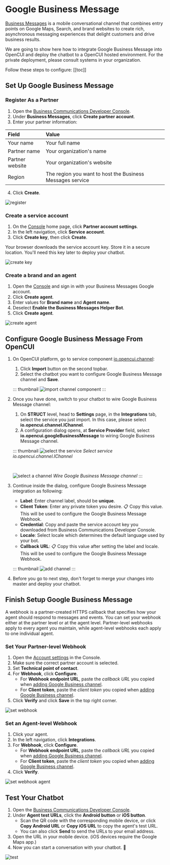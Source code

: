 # Google Business Message
[Business Messages](https://developers.google.com/business-communications/business-messages) is a mobile conversational channel that combines entry points on Google Maps, Search, and brand websites to create rich, asynchronous messaging experiences that delight customers and drive business results.

We are going to show here how to integrate Google Business Message into OpenCUI and deploy the chatbot to a OpenCUI hosted environment. For the private deployment, please consult systems in your organization.

Follow these steps to configure:
[[toc]]

## Set Up Google Business Message

### Register As a Partner

1. Open the [Business Communications Developer Console](https://business-communications.cloud.google.com/?utm_source=/business-communications/business-messages/guides/quickstarts/echo-agent&utm_medium=devsite&utm_campaign=business-messages).
2. Under **Business Messages**, click **Create partner account**.
3. Enter your partner information:

| Field           | Value                                                     |   
|:----------------|:----------------------------------------------------------|
| Your name       | Your full name                                            |
| Partner name    | Your organization's name                                  |
| Partner website | Your organization's website                               |
| Region          | The region you want to host the Business Messages service |

4. Click **Create**.

![register](/images/channelConfig/googlebusiness/register.png)

### Create a service account

1. On the [Console](https://business-communications.cloud.google.com/?utm_source=/business-communications/business-messages/guides/quickstarts/echo-agent&utm_medium=devsite&utm_campaign=business-messages) home page, click **Partner account settings**.
2. In the left navigation, click **Service account**.
3. Click **Create key**, then click **Create**.

Your browser downloads the service account key. Store it in a secure location. You'll need this key later to deploy your chatbot.

![create key](/images/channelConfig/googlebusiness/create-key.png)

### Create a brand and an agent

1. Open the [Console](https://business-communications.cloud.google.com/?utm_source=/business-communications/business-messages/guides/quickstarts/echo-agent&utm_medium=devsite&utm_campaign=business-messages) and sign in with your Business Messages Google account.
2. Click **Create agent**.
3. Enter values for **Brand name** and **Agent name**.
4. Deselect **Enable the Business Messages Helper Bot**.
5. Click **Create agent**.

![create agent](/images/channelConfig/googlebusiness/create-agent.png)

## Configure Google Business Message From OpenCUI

1. On OpenCUI platform, go to service component [io.opencui.channel](https://build.opencui.io/org/633db11928e4f04b5f8443b4/agent/63479c58bb57d84573e65ee8/service_schema): 
   1. Click **Import** button on the second topbar.
   2. Select the chatbot you want to configure Google Business Message channel and **Save**.

   ::: thumbnail
   ![import channel component](/images/channelConfig/overview/import-channel.png)
   :::

2. Once you have done, switch to your chatbot to wire Google Business Message channel:
   1. On **STRUCT** level, head to **Settings** page, in the **Integrations** tab, select the service you just import. In this case, please select **io.opencui.channel.IChannel**.
   2. A configuration dialog opens, at **Service Provider** field, select **io.opencui.googleBusinessMessage** to wiring Google Business Message channel.

   ::: thumbnail
   ![select the service](/images/channelConfig/overview/select-service.png)
   *Select service io.opencui.channel.IChannel*

   <br>

   ![select a channel](/images/channelConfig/overview/select-channel.png)
   *Wire Google Business Message channel*
   :::

3. Continue inside the dialog, configure Google Business Message integration as following: 

    - **Label**: Enter channel label, should be **unique**.
    - **Client Token**: Enter any private token you desire. :clipboard: Copy this value. This will be used to configure the Google Business Message Webhook. 
    - **Credential**: Copy and paste the service account key you downloaded from Business Communications Developer Console.
    - **Locale**: Select locale which determines the default language used by your bot.
    - **Callback URL**: :clipboard: Copy this value after setting the label and locale. This will be used to configure the Google Business Message Webhook. 

    ::: thumbnail
    ![add channel](/images/channelConfig/googlebusiness/add-channel.png)
    :::

4. Before you go to next step, don't forget to merge your changes into master and deploy your chatbot.

## Finish Setup Google Business Message

A webhook is a partner-created HTTPS callback that specifies how your agent should respond to messages and events. You can set your webhook either at the partner level or at the agent level. Partner-level webhooks apply to every agent you maintain, while agent-level webhooks each apply to one individual agent.

### Set Your Partner-level Webhook
1. Open the [Account settings](https://business-communications.cloud.google.com/console/partner/settings?utm_source=/business-communications/business-messages/guides/quickstarts/echo-agent&utm_medium=devsite&utm_campaign=business-messages) in the Console.
2. Make sure the correct partner account is selected.
3. Set **Technical point of contact**.
4. For **Webhook**, click **Configure**.
    - For **Webhook endpoint URL**, paste the *callback URL* you copied when [adding Google Business channel](#add-google-business-channel).
    - For **Client token**, paste the *client token* you copied when [adding Google Business channel](#add-google-business-channel).
5. Click **Verify** and click **Save** in the top right corner.

![set webhook](/images/channelConfig/googlebusiness/set-webhook.png)

### Set an Agent-level Webhook
1. Click your agent.
2. In the left navigation, click **Integrations**.
3. For **Webhook**, click **Configure**.
    - For **Webhook endpoint URL**, paste the *callback URL* you copied when [adding Google Business channel](#add-google-business-channel).
    - For **Client token**, paste the *client token* you copied when [adding Google Business channel](#add-google-business-channel).
4. Click **Verify**.

![set webhook agent](/images/channelConfig/googlebusiness/set-webhook-agent.png)

## Test Your Chatbot
1. Open the [Business Communications Developer Console](https://business-communications.cloud.google.com/?utm_source=/business-communications/business-messages/guides/quickstarts/echo-agent&utm_medium=devsite&utm_campaign=business-messages).
2. Under **Agent test URLs**, click the **Android button** or **iOS button**.
    - Scan the QR code with the corresponding mobile device, or click **Copy Android URL** or **Copy iOS URL** to copy the agent's test URL.
    - You can also click **Send** to send the URLs to your email address.
3. Open the URL in your mobile device. (iOS devices require the Google Maps app.) 
4. Now you can start a conversation with your chatbot. :tada:

![test](/images/channelConfig/googlebusiness/test.png)